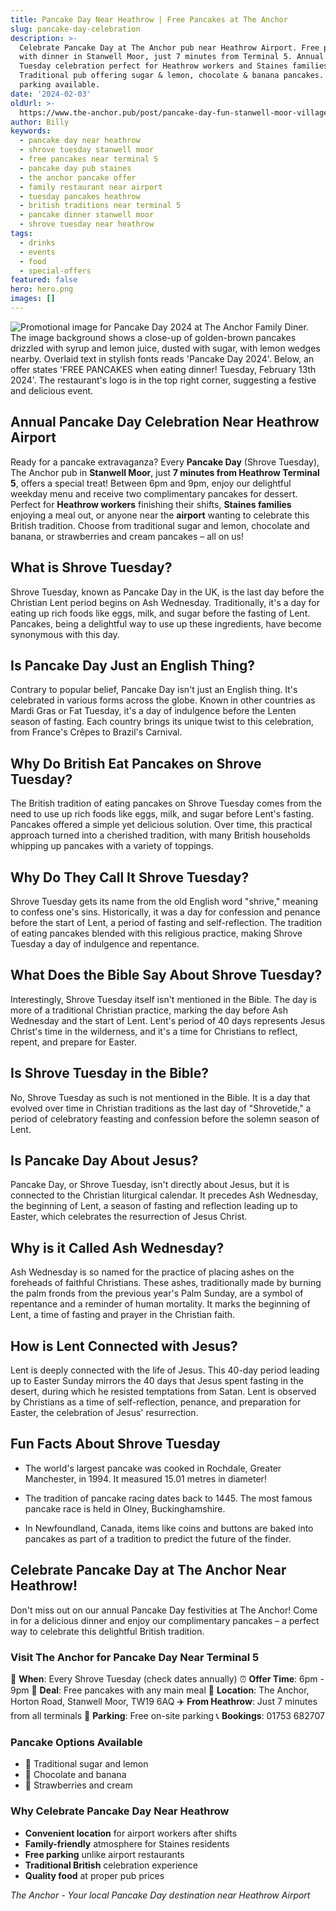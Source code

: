 ```yaml
---
title: Pancake Day Near Heathrow | Free Pancakes at The Anchor
slug: pancake-day-celebration
description: >-
  Celebrate Pancake Day at The Anchor pub near Heathrow Airport. Free pancakes
  with dinner in Stanwell Moor, just 7 minutes from Terminal 5. Annual Shrove
  Tuesday celebration perfect for Heathrow workers and Staines families.
  Traditional pub offering sugar & lemon, chocolate & banana pancakes. Free
  parking available.
date: '2024-02-03'
oldUrl: >-
  https://www.the-anchor.pub/post/pancake-day-fun-stanwell-moor-village-staines-the-
author: Billy
keywords:
  - pancake day near heathrow
  - shrove tuesday stanwell moor
  - free pancakes near terminal 5
  - pancake day pub staines
  - the anchor pancake offer
  - family restaurant near airport
  - tuesday pancakes heathrow
  - british traditions near terminal 5
  - pancake dinner stanwell moor
  - shrove tuesday near heathrow
tags:
  - drinks
  - events
  - food
  - special-offers
featured: false
hero: hero.png
images: []
---
```


  

![Promotional image for Pancake Day 2024 at The Anchor Family Diner. The image background shows a close-up of golden-brown pancakes drizzled with syrup and lemon juice, dusted with sugar, with lemon wedges nearby. Overlaid text in stylish fonts reads 'Pancake Day 2024'. Below, an offer states 'FREE PANCAKES when eating dinner! Tuesday, February 13th 2024'. The restaurant's logo is in the top right corner, suggesting a festive and delicious event.](/content/blog/pancake-day-fun-stanwell-moor-village-staines-the-/hero.png)

  

## Annual Pancake Day Celebration Near Heathrow Airport

Ready for a pancake extravaganza? Every **Pancake Day** (Shrove Tuesday), The Anchor pub in **Stanwell Moor**, just **7 minutes from Heathrow Terminal 5**, offers a special treat! Between 6pm and 9pm, enjoy our delightful weekday menu and receive two complimentary pancakes for dessert. Perfect for **Heathrow workers** finishing their shifts, **Staines families** enjoying a meal out, or anyone near the **airport** wanting to celebrate this British tradition. Choose from traditional sugar and lemon, chocolate and banana, or strawberries and cream pancakes – all on us!

  

## What is Shrove Tuesday?

Shrove Tuesday, known as Pancake Day in the UK, is the last day before the Christian Lent period begins on Ash Wednesday. Traditionally, it's a day for eating up rich foods like eggs, milk, and sugar before the fasting of Lent. Pancakes, being a delightful way to use up these ingredients, have become synonymous with this day.

  

## Is Pancake Day Just an English Thing?

Contrary to popular belief, Pancake Day isn't just an English thing. It's celebrated in various forms across the globe. Known in other countries as Mardi Gras or Fat Tuesday, it's a day of indulgence before the Lenten season of fasting. Each country brings its unique twist to this celebration, from France's Crêpes to Brazil's Carnival.

  

## Why Do British Eat Pancakes on Shrove Tuesday?

The British tradition of eating pancakes on Shrove Tuesday comes from the need to use up rich foods like eggs, milk, and sugar before Lent's fasting. Pancakes offered a simple yet delicious solution. Over time, this practical approach turned into a cherished tradition, with many British households whipping up pancakes with a variety of toppings.

  

## Why Do They Call It Shrove Tuesday?

Shrove Tuesday gets its name from the old English word "shrive," meaning to confess one's sins. Historically, it was a day for confession and penance before the start of Lent, a period of fasting and self-reflection. The tradition of eating pancakes blended with this religious practice, making Shrove Tuesday a day of indulgence and repentance.

  

## What Does the Bible Say About Shrove Tuesday?

Interestingly, Shrove Tuesday itself isn't mentioned in the Bible. The day is more of a traditional Christian practice, marking the day before Ash Wednesday and the start of Lent. Lent's period of 40 days represents Jesus Christ's time in the wilderness, and it's a time for Christians to reflect, repent, and prepare for Easter.

  

## Is Shrove Tuesday in the Bible?

No, Shrove Tuesday as such is not mentioned in the Bible. It is a day that evolved over time in Christian traditions as the last day of "Shrovetide," a period of celebratory feasting and confession before the solemn season of Lent.

  

## Is Pancake Day About Jesus?

Pancake Day, or Shrove Tuesday, isn't directly about Jesus, but it is connected to the Christian liturgical calendar. It precedes Ash Wednesday, the beginning of Lent, a season of fasting and reflection leading up to Easter, which celebrates the resurrection of Jesus Christ.

  

## Why is it Called Ash Wednesday?

Ash Wednesday is so named for the practice of placing ashes on the foreheads of faithful Christians. These ashes, traditionally made by burning the palm fronds from the previous year's Palm Sunday, are a symbol of repentance and a reminder of human mortality. It marks the beginning of Lent, a time of fasting and prayer in the Christian faith.

  

## How is Lent Connected with Jesus?

Lent is deeply connected with the life of Jesus. This 40-day period leading up to Easter Sunday mirrors the 40 days that Jesus spent fasting in the desert, during which he resisted temptations from Satan. Lent is observed by Christians as a time of self-reflection, penance, and preparation for Easter, the celebration of Jesus' resurrection.

  

## Fun Facts About Shrove Tuesday

*   The world's largest pancake was cooked in Rochdale, Greater Manchester, in 1994. It measured 15.01 metres in diameter!
    
*   The tradition of pancake racing dates back to 1445. The most famous pancake race is held in Olney, Buckinghamshire.
    
*   In Newfoundland, Canada, items like coins and buttons are baked into pancakes as part of a tradition to predict the future of the finder.
    

  

## Celebrate Pancake Day at The Anchor Near Heathrow!

Don't miss out on our annual Pancake Day festivities at The Anchor! Come in for a delicious dinner and enjoy our complimentary pancakes – a perfect way to celebrate this delightful British tradition.

### Visit The Anchor for Pancake Day Near Terminal 5

📅 **When**: Every Shrove Tuesday (check dates annually)
⏰ **Offer Time**: 6pm - 9pm
🥞 **Deal**: Free pancakes with any main meal
📍 **Location**: The Anchor, Horton Road, Stanwell Moor, TW19 6AQ
✈️ **From Heathrow**: Just 7 minutes from all terminals
🚗 **Parking**: Free on-site parking
📞 **Bookings**: 01753 682707

### Pancake Options Available
- 🍋 Traditional sugar and lemon
- 🍫 Chocolate and banana
- 🍓 Strawberries and cream

### Why Celebrate Pancake Day Near Heathrow
- **Convenient location** for airport workers after shifts
- **Family-friendly** atmosphere for Staines residents
- **Free parking** unlike airport restaurants
- **Traditional British** celebration experience
- **Quality food** at proper pub prices

*The Anchor - Your local Pancake Day destination near Heathrow Airport*
